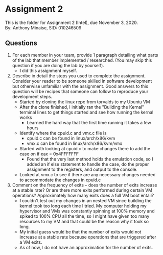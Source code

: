 # Assignment 2
This is the folder for Assignment 2 (Intel), due November 3, 2020.\
By: Anthony Minaise, SID: 010246509

## Questions
1. For each member in your team, provide 1 paragraph detailing what parts of the lab that member implemented / researched. (You may skip this question if you are doing the lab by yourself).
    - I did this assignment myself.
2. Describe in detail the steps you used to complete the assignment. Consider your reader to be someone skilled in software development but otherwise unfamiliar with the assignment. Good answers to this question will be recipes that someone can follow to reproduce your development steps.
    - Started by cloning the linux repo from torvalds to my Ubuntu VM
    - After the clone finished, I initially ran the "Building the Kernal" terminal lines to get things started and see how running the kernal works
        - Learned the hard way that the first time running it takes a few hours
    - Identify where the cpuid.c and vmx.c file is
        - cpuid.c can be found in linux/arch/x86/kvm 
        - vmx.c can be found in linux/arch/x86/kvm/vmx
    - Started with looking at cpuid.c to make changes there to add the case on if eax = 0x4FFFFFFF
        - Found that the very last method holds the emulation code, so I added an if else statement to handle the case, do the proper assignment to the registers, and output to the console.
    - Looked at vmx.c to see if there are any necessary changes needed to accommodate the changes in cpuid.c
3. Comment on the frequency of exits – does the number of exits increase at a stable rate? Or are there more exits performed during certain VM operations? Approximately how many exits does a full VM boot entail?
    - I couldn't test out my changes in an nested VM since building the kernel took too long each time I tried. My computer holding my hypervisor and VMs was constantly spinning at 100% memory and spiked to 100% CPU all the time, so I might have given too many resources to my VM and that could be the reason why it took so long.
    - My initial guess would be that the number of exits would not increase at a stable rate because operations that are triggered after a VM exits.
    - As of now, I do not have an approximation for the number of exits.